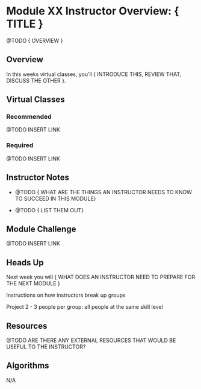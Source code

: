 # Module XX Instructor Overview: { TITLE }

@TODO { OVERVIEW }

## Overview

In this weeks virtual classes, you'll { INTRODUCE THIS, REVIEW THAT, DISCUSS THE OTHER }.

## Virtual Classes

### Recommended

@TODO INSERT LINK

### Required

@TODO INSERT LINK

## Instructor Notes

* @TODO { WHAT ARE THE THINGS AN INSTRUCTOR NEEDS TO KNOW TO SUCCEED IN THIS MODULE}

* @TODO { LIST THEM OUT}


## Module Challenge

@TODO INSERT LINK

## Heads Up

Next week you will { WHAT DOES AN INSTRUCTOR NEED TO PREPARE FOR THE NEXT MODULE }

Instructions on how instructors break up groups

Project 2 - 3 people per group: all people at the same skill level

## Resources

@TODO ARE THERE ANY EXTERNAL RESOURCES THAT WOULD BE USEFUL TO THE INSTRUCTOR?

## Algorithms

N/A

